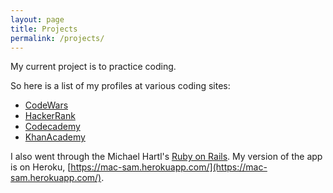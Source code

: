 ```yaml
---
layout: page
title: Projects
permalink: /projects/
---
```


My current project is to practice coding.

So here is a list of my profiles at various coding sites:

* [CodeWars](http://www.codewars.com/users/thefront)
* [HackerRank](https://www.hackerrank.com/rtzeng)
* [Codecademy](https://www.codecademy.com/rtzeng)
* [KhanAcademy](https://www.khanacademy.org/profile/kaid_997023413751452414665251/)

I also went through the Michael Hartl's [Ruby on Rails](https://www.railstutorial.org/). My version of the
app is on Heroku, [https://mac-sam.herokuapp.com/](https://mac-sam.herokuapp.com/).
